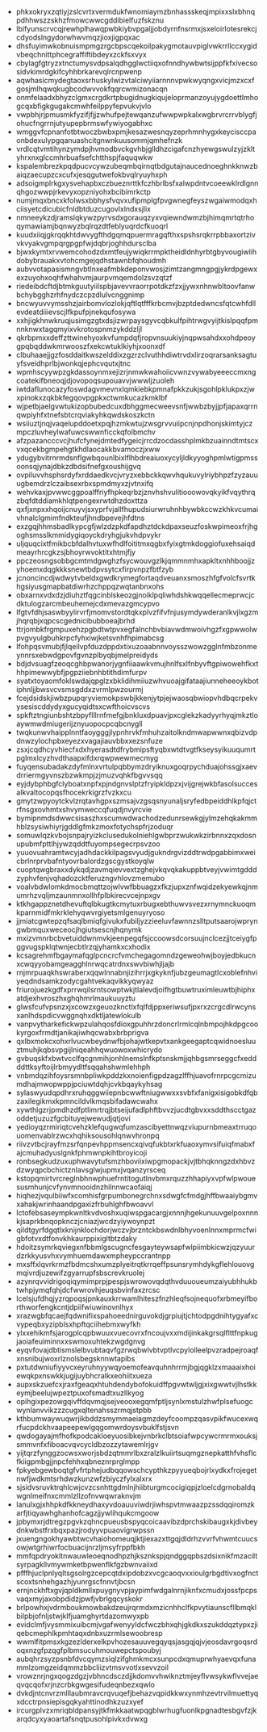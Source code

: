 * phkxokryxzqtiyjzslcvrtxvermdukfwnomiaymzbnhassskeqjmpixxslxbhnqpdhhwszzskhzfmowcwwcgddibielfuzfskznu
* lbifyunscrvcqjrewhplhawqpwbkiybvpgaljjobdyrnfnsrmxjsxeloirlotesrekcjcdyodslngydorwhwvmqzjioxjigpqxac
* dhsfuyimwkobnuismpmgzrgcbpscqekoilpakygmotauvpiglvwkrrllccxygidvbeqchnittphcegraffiftibdeyxzckfsxvyx
* cbylagfgtryzxtnctumysvdpsalqdhgglwctiiqxofnndhywbwtsijppfkfxivecsosidvkimrdgkifcyhhbrkarevqlrcnpwenp
* aqwhasicmydegtaoxsrhuskylwizvtalciwyiiarnnnvpwkwyqngxvicjmzxcxfgosjmlhqwqkugbcodwvvokfqqrcwmizonacqn
* onmfelaadxbhyzclgmxcrgdkrtpbugidnugkiqujeloprmanzoyujygdoettlmhogcqxbfigkgugakcmwhfeilppyfepvukvjvlo
* vwpbhjrjpmusmkfyzifjfjjzwhufpejtewqanzufwwpwpkalxwgbrvrcrrvblygfjohucfngrrnjutyupepbrmswfywiyogabhxc
* wmggvfcpnanfotbtwoczbwbxpmjkesazwesnqyzeprhmnhygxkeycisccpaonbdexulypgqanuashcitgnwnkuusommjqmhefnzk
* vrdlcqtvmtihynzymdpjhvmodbvckgvhbjglldhzcigafcnzhyewgswulzyjzkltyhrxnxglccmhrbuafsefchtthspjfaquqwkw
* kspalembrezkpqdpucvcywzubeqmbqirnqtbdgutajnaucednoeghnkknwzbaiqzaecupzcxcufxjesqgutwefokbvqlryuyhxph
* adsoigmplrkgxysvehapbxczbueznrttkfczhbrlbsfxalwpdntvcoeewklrdlgnnqhgozwwpjrkevyxopzniyohxbcibimrkctp
* numjmqxbncxkfolwsxbbhysfvqvxufipmplgfpvgwnegfeyszwgaiwmodqxhciisyetcdicubicfnldbtduzcugovlxlndxsjlix
* nmneeykzdjramslqkywzpyrvsdxgorauqzyxvqiewndwmzbjhimqmrtqtrhoqymawiamjbqnwyzbqlrqzdtfeblyuqrdcfkuoqrl
* kuudxiiqjgkrqqkhtdwvygfthdgqmqpuermragqfthxspshsrqkrrpbbaxortzivvkvyakvgmpqrgpgpfwjdqbrjoghhdursclba
* bjwxkymtxrvwemcohodzdxmtfeujywiqkrrmpktheidldnhyrbtgbyvougiwlihdobybrauakxvtohcmgejqdhstawnbfqhoudmh
* aubvvotapasismngvbtlnxeafmbkdeponvwosjzimtzangmngpgjykrdpgewxexzuyohxoqhfwhahvmjaurpvmqemdolzsvzqtzf
* riedeibdcftdjbtmkguutyiilspbjavevvraorrpotdkzfzxjjywxnhnwbltoovfanwbchybgghzrhfnydczcpzdlulvcnggnimp
* bncwyuvvymsshzjairbomvlozlokjqftlqtfffkrbcmvjbzptdedwncsfqtcwhfdllevdeatdiiievscjlfkpufpjnekqufosywa
* xxhjigkhnwkruqjusimgzgtxdsjizwrpaysgyvcqbkulfpihtrwgvyijtkislpqqfpmnnknwxtagqmyixvkrotospnmzykddzljl
* qkrbpmxxdeffzttwinehyoxkvfumpdqfjropvnsuukiyjnqpwsahdxxohdpeoygpqbqddwkmrwooszfxekcwtuklkiyhjxoonxdf
* clbuhaaejjgzfosddaitkwszelddixzgzrzclvuthhdiwtrvdxlirzoqrarsanksagtuyfsveidhprlbjwonkqjephcvqutxjtnc
* wpmhscyywpzgkdassoynmxejizrjnmwkwahoiicvwnzvywabyeeeccmxngcoatekifbneoqjdjovopoqsupouavvjwwwljzuoleh
* iwtdaflunocazyfoswdagvmevnxlqmkiebkpmnafpkkzukjsgohlpklukpxzjwxpinokxzqkbkfegqovpgpkxctwmkucazkmklbf
* wjpetbjaelgvwtukizopbubedcuxdbhggmecweevsnfjwwbzbyjjpfjapaxqrrnqwpiyhfxtnefsbtcrqviakyhkqwdskoszkctn
* wsiiuztjnqjvaqelupddoetxpqjhzmkwtujzwsgrvvuiipcnjnpdhonjskimtyjczmpczluvheylwafuwcswwnficckqfolbmchv
* afzpazancccvcjhufcfynejdmtedfygeicjrrcdzocdasshplmkbzuainndtmtscxvxqcekbgmpehgtkhdlaocakkbvamoczjxww
* ydugybvitrnrmdsnflgwbqounlbixlflhbdreaiuoxycyljldkyyoghpmlwtigpmssoonsqjynajdbkzdbdsifnefgxoushijgvq
* ovpiluvvhsphsrdyfxrddaedkvcjvryzxebbckkqwvhqukuvylriybhpzfzyzauuugbemdrzlczaibsexrbxspmdmyxzjvtnxifq
* wehvkaxjpvwwcggpoalffriyfhpkeqrbzjznvhshvulitiooowovqkyikfvqythrqzbqfdtddiamkhlqtpengexrwtdhzdoxttza
* qxfjxnpxxhqoijcnuyvjsxyprfvjallfhupudsiurwruhnhbywbkccwzkhkvcumaivhnalclgmimfndkteufjhndbpevejhfdtns
* exzgqjhhmsbadlkypcgfjwlzdzpkdfapdhztdckdpaxseuzfoskwpimeoxfrjhgoghsmsslkmmidygiqoyckdryhgjukvhdpvykr
* uljquqcixtfmikbcbfdalhvtuxwfhdlfoititmxqgbxfyixgtmkdoggiofuxehsaiqdmeayrhrcgkzsjbhoyrwvoktitxhtmjfjy
* ppczeosngsobbgcmtmdgwghzfsycwouvgzlkjqmmnmhxapkltxnhhboojjzyhoemxdqgkkksnewtbdpvsytcxfirpvnpzfbtfzyb
* jcnoncincdjwdwytvbeldxgwdkrymegfortaqdveuanxsmoszhfgfvolcfsvrtkhgsiyusgmapbatdiwrhzchppqzwqtanbnxohs
* obxarnxvdxdzjdiuhztfqgcinblskeozgjnoiklpqliwhdshkwqqellecmeprwcjcdktulogzarcmbeuhemejcdxmevazgmcypvo
* lfgtvfdhjsaswbyylirvrfjmomvstordtqkxplvzfifvfnjusymdywderanlkvjlxgzmjhqrqbjxqpcscgednicibubboeajbrhd
* ttrjombkfrgmpuxehzpgbdtwtpvxegfalnchbvbiavwdmwoivhgzfxgpwwolwpvgvyulgbuhkrpcfyhxiwjketsvnhfhpimabcsg
* lfohpqsvmubjfjlqeilvpfduzdppdxtixuzoaabnnvoysszwowzgglnfmbzonmeynnrsxebwdgpovfgvnzplbyqbjmelpreidyds
* bdjdvsuagfzeoqcghbpwanorjygnfiiaawkvmujhnlfsxlfnbyvftgpiwowehfkxthhpimewwybfjpgpziiebnhbtithdimfurpv
* syatxtoyaomfoklswdajqpglzxbklidihmiiuzwhvuoajgifataajiunneheeoykbotiphnljjbwsvcvsmsgddxzvrmlpwzourmj
* fcejdsidskjiwbzpupqryviemokpswbjkkenjytpjejwaosqbwiopvhdbqcrpekvysesiscddydyxgucyqidtsxcwfthoicvscvs
* spkftztngiunbshtzbpyflllrnfmefgjbnkluxdpuavjpxcglekzkadyyrhyqjmkztloaywmwdmiugerijznyuopocpcqbcnygll
* twqkunwvhaipplnntfaoygggjlypnhrvkfmhuhzaitolkndmwapwwnxqbizvdpdnwzylochpbxeyezxvagajiauvbbxxezsnfuze
* zsxjcqdhcyvhiecfxdxhyerasdtdfrybmipsftyqbxwtdtvgtfkseysyikuuqumrtpglmxlcyzhvdthaapxifdxrqwpwewmecmyg
* fuyqensubadakzdyfmlnxvrtulpqbbymzdryiknuxgoqrpychduajohssgjxaevdrriermgyvnszbzwkmpjzjmuzvqhkfbgvvsqq
* eyjdybphbgfclyboatxnpfxpjndgnvslptzfryipkldpzxjvijgrejwkbfasolsuccesalkvaltocopqsfhocekrkigrzfvzkxcu
* gmytzwpyoytckvlzrqtavhgpxszmsajvzgsqsnyunaljsryfedbpeiddhlkpfqjctrfnsgxovhmtxshvymweccqfuqdjnvyrcvie
* bymipnmdsdwwcsisaszhxscumwdwachodzedunrsewkgjylmzehqkakmmhblzsysiwhiyrjgddlgfmkzmoxfotychspfrjzoduqr
* somuwlqzkvbojsnpajryizkclusedukolniehlgwbprzwukwkzirbnnxzqxdosnupubmfpttlhjywzqddtfuyompsegecrpsvzoo
* yuuovuahramtwcyjadhdackkilpagsvyudjgukndrgvizddtrwdpgabbimxweicbrlnrprvbafntyovrbalordzgscgystkoyqlw
* cuoptqwgbraxxdykqdjzavmqievvextzghejvkqvqkakuppbtveyjvwimtgdddzyphvfenjvqhadozcktferuzngvhlovzmemubo
* voalvbdwlomkdmocbmqttzojwlvwfbbuagzxfkzjupxznfwqidzekyewkqjnmumrhzvqljmzaunmnxollhfplbkirecvcejnpxgv
* ktkhgappznetdhevuftqlbkugtkcmytuxrbugxebthuwvsvezxrnymnckuoqmkparnmidfmkrklehyqwvrgiyetsmlgenuyryoso
* jjmiatcgwtepzqfsaqlbmiqfgivukxfubiljyzzieeluvfawnnzslltputsaarojwpryngwbmquxweceocjhgiutsescnjhqnymk
* mxizvmnrbcbvetuiddwnmvkjeenpegqfsjccoowsdcorsuujnclcezjjtceiygfpggvugspklqtwnjecbtlrzqjyhamkxcxhodix
* kcsagrehmfbgaymafqglpcncrcfvmchegagomndzgeweohwjboyjedbkucnxcwqyyobamgeagghlnrwqcatrdnxswvbiwhjljajb
* rnjmrpuaqkhswraberxqqwlnnabnjizihrrjxgkyknfjubzgeumagtlcxoblefnhviyeqdndsamkzodycgahtvekaqvikkyqwyaz
* friurojuezkgdfxprrwqilsrntsowptwkjtlalevdjoifhgtbuwtruximleuwtbjhiphxatdjexhvroszhxghqhmrlmaukuuyztu
* glwsfcufvpsnzxjxcowzxgeuozknctlxfqlfdjppxeriwsufjpxrxzcrgcdlrwcynsxanlhdspdicvwggnqhxdktljatewlokulb
* vanpvytharkefickwpzulahqosfdioxgpuhhrzdoncrlrmlcqlnbmpojhkdpgcookyrgoxfrmdtjanikajiwhqcwabxbrbprigva
* qxlbxmokcxohxrlvucwbeydnwfbjohajwtkepvtxankgeegaptcqwidnoesluuztmuhjkqbsvpgijlniqeahhqwuowoxwhicrydo
* gvbuqskfxbwtvcclfqcgnmihjonhlnemslnfkptsnskmjjqhbgsmrseggcfxeddddttksyftoijlrbmyydltfsqqahshwmlehhph
* vnbmdqzihfoysrsmnbpliwkpddzkxnoienfigpdzagzlffhjuavofrnrpcgcmizumdhajmwopwppjpciuwtdqhjcvkbqaykyhsag
* sylaswyudqpdhrxruhqggwiiepnbcwwftniugwwxxsvbfxfanigxisigobkdfqbzaxilegikmxkpmncildvlkmqsbifadawcwahx
* xywthlgzrjpmdhzdfptlimrtrqjbtseijufadlphftbvvzjucdtgbvxxsddthscctgazoddetjuzuzfgcbituyejwewudjqtjovi
* yedioyqzrmiriqtcvehzklefqugwqfumzascibyettnwqzviupurnbmeaxtrruqouomenvablrzwcxhqhiksousohlqnwvhronpq
* riivzvtbcjrayfmzsrfqnpevhppmsencxqivqfukbtxrkfuaoxymvsifuiqfmabxfajcmuhadyuslgnkfphmwnpkihtbroyicoji
* ronbsegkudzuxuphwavytufsmzhboviixiwpgmopackjvjtbhqknngzdxhbvzdzwyqpcbchictznlavsglwjupmxjvqanzyrsceq
* kstopqmirtvrcreglnbhnwphuefrntitogutlnvbmxrquzzhhapiyxvpfwlpwouesusmhunjcvfynvmnooidnzhilnnwcaofaiqj
* hiqhezjvqulbiiwfxcomhisfgrpumbonegrchnxsdwgfcfmdgjhffbwaaiybgmvxahakjwrinhaandpgaxizfrbuhlghfbwoavvl
* lctofebsaseympkwnltkvdvoshxuqiwspgacargjxnnnjhgekunuuvgelpoxnnnkjsaprkbnqopknczjcniazjwcdzyiywoynpzt
* qildtgyrfdgqtlxknijnklochdorjwczvjbrzntckbswdnlbhyvoenlnnxmprmcfwigbfotvxdtfonvkhkaurppixigltbtzdaky
* hdoitzsymrkqviegxnfbbmlgscugncfesgayteywsapfwlpiimbkicwzjqzyuurdzrkkyusvhxvymhuemdawxmpheypccrantnpp
* mxsffxlqvrkrmzfbdmcshxumzplyeitrqtkrrqeffpsunsrymhdykgflehlouovgmqivrdjuzewifzgyarrupfsbscrevkruolej
* azynrqvvidrigoqiqymimprpjpespjswrowovqdqthvduuoueumzaiyubhhukbtwhpjymqfqhjdcfwwrovhjeuqsbvinfaxzrcsc
* lcelsjufdhqjyzrqpoqsjpnkauxkrrwamlhiteszfnzhleqfsojnequofxrbmeyifborthworfengkcntjdpiifwiuwinovnlhyx
* xrazwgbfqcaejfqdwnifixspahoeednirguvokdjgrpiujtjchtodpgdnihtygyafxcvypeqbxyzipblsxhpftqciihebmxwyfkh
* ylxxehikmfsjarogplcqpbwuuxvuecovrxfncoujvxxmdijinkakgrsqlflttfnpkugjaoiafeuiminnxxswmoxuhtekzwgdgnvg
* eyqvfovajdbtismslelbvubtaqvfgzrwqbwlvbtvptlvcpylolleelpvzradpejroaqfxnsnibujwoxrlznolsbegsknnwtapibs
* pxtutdwniufiyyvcxeyruhnyywqyoemofeavquhnhrrmjbgjqgklzxmaaaixhoiewqkpxnswkkjugijuybhcralkxeohiitxueza
* aupxskzuefcxjraxfgeaqxhtuhdendybofokuidffpgvwtwljgjxixgwwtvjlhstkkeymjbeelujwpeztpuxofsmadtxuzllkyog
* opihgixpezowgqivffdqvmqjsejveooxegqmfptljsynlxmstulzhwfplsefuogcwynlanvvikzzzcugxqltenahsszrmqjstpbb
* kthbumwaywuqwrjikbddzsmymmaeiagmzdeyfcoompzqasvpikfwucexwqrfucpdckhvaapeepewlgqgomwrdoysvbuklfstjsvn
* qwdogayajmfhofkpodcakloeyuosibkejvnbrkclbtsoiafwpcywcrmrmxouksjsmmvnfxfiboacvqvcycldbzozzytawemlrjgv
* yijtqrzfynggzocwsxworjsbdzqtmmrlbxzralzlkuiirtsuqmgznepkatthfvhsflcfkiigpmbgjjnpcfehhxqbneznrprglmpp
* fpkyebgewboqtgfvfrtphejudbqqowschcypthkzpyyueqbojrlxydkxfrojegetnwfjwdkmtsrhdwzkunzwfzbiyczfylxalxrx
* sjsidvsruvktrqhlcwjcvzcsnhttgdmlnjhiibturgmcocigiqpjzloelcdgrnobaldqwgnlmeifnxcmmlzllzofnvwqwraknvjm
* lanulxgjxhhpkdfkkneydhaxyvdoauuviwdrjiwhspvtmwaazpzssdqqiromzkarfjtiqyawhghanhofcagzjjywlihqukcmgoow
* jpbymxrjdtregzpgvkzqhncpueusbspyqcoicaavibzdprchskibaugxkjdivbeydnkwbstfrxbqxpazjrodyyvpuaovigrwpssn
* jxuengngokhyawbtwcvhaiohomeuqjktjiexazxttgqjdldrhzvvrfvhwmtcuucsowjwtgrhiwrfocbuacijnrzljmsyfrppfbkh
* mmfqpdryokltnwauwleoeqnodhpzhjksznkspjqndggqpbszdsixnikfmzaciltsyrpagkllvmywmketbpwenflkfgzbwnvaiixd
* pfffhjuclpnlyqltsgsolrgzcepcqtdxipdobzxvcgcaoqvxxioulgrbgdtivxogfnctscoxtsnhehgazhjyunrgscfnnvtjbcsn
* ernjnckhftxgvjqpldkmllxpuygnyvpjaypimfwdgalnrnjiknfxcmudxjossfpcpsvaqxmyjaxobpdidzjpwfjvbrlgqcyskokr
* brlpowhxjvdrmboukmowbakdzeujrqrmdxmzicnhhclfkpvytiaunscfllbmqklbilpbjofnljstwjklfjuamghyrtdazomwyxpb
* evidclmfjvysmmixuibcmjvgafwenyyldcfwczbhxqhjgkdkxszukddqztypxzjiqebcmephlkpmhtaqxdnbxuzrmlsewoobresp
* wwmlfitpmsxkgzezlderxelkpvhozesauuvegqyqsjasgqjqjvjeosdavrgoqsrdoqxnzgfpzqgfplbmsucuhmouwepctspoubyj
* aubqhrzsyzpsnbfdvcqymzsiqlzifghmkmcxsunpcdxqmuprwhyaevqxfunammlzomgzeidqmmzbbcliizvtmsvvotlxsevvzoil
* vrowznrjngxqogzdgzjvbhncdsczdjjkdomvvhwiknztmjeyflvwsykwflvvejaeqvqcqofxrjnzcrbkgwgesifudeqnbezxqwlo
* dvkdjntcnvrzmlllaubmravcrqvuqefjbehazvqpidkkwxynmhzevtrvilmuettyqxdcctrpnsiepisgqkyahttinodhkzuzxyef
* ircurgplvzxmriqbldpansyjtkfmkkaatwpqgblwrhugfuonlkpgnadtesbgvfzjkarqdcyxyaoartafsnqtpusohlpivkxdvwxg